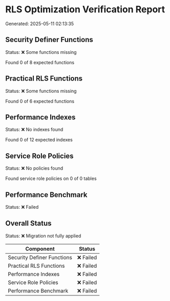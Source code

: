 # RLS Optimization Verification Report

Generated: 2025-05-11 02:13:35

## Security Definer Functions

Status: ❌ Some functions missing

Found 0 of 8 expected functions


## Practical RLS Functions

Status: ❌ Some functions missing

Found 0 of 6 expected functions


## Performance Indexes

Status: ❌ No indexes found

Found 0 of 12 expected indexes


## Service Role Policies

Status: ❌ No policies found

Found service role policies on 0 of 0 tables


## Performance Benchmark

Status: ❌ Failed


## Overall Status

Status: ❌ Migration not fully applied

| Component | Status |
|-----------|--------|
| Security Definer Functions | ❌ Failed |
| Practical RLS Functions | ❌ Failed |
| Performance Indexes | ❌ Failed |
| Service Role Policies | ❌ Failed |
| Performance Benchmark | ❌ Failed |
